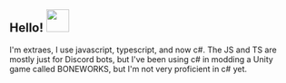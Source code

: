 ## Hello! <img src="https://media.giphy.com/media/vFKqnCdLPNOKc/giphy.gif" width="40" height="40" />
I'm extraes, I use javascript, typescript, and now c#. The JS and TS are mostly just for Discord bots, but I've been using c# in modding a Unity game called BONEWORKS, but I'm not very proficient in c# yet.
